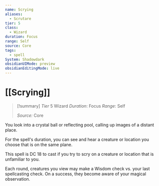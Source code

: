 ```yaml
---
name: Scrying
aliases:
  - Scrutare
tier: 5
class:
  - Wizard
duration: Focus
range: Self
source: Core
tags:
  - spell
System: Shadowdark
obsidianUIMode: preview
obsidianEditingMode: live
---
```

# [[Scrying]]

>[!summary]
> *Tier* 5
> Wizard
> *Duration*: Focus
> *Range*: Self
> 
> *Source:* Core

You look into a crystal ball or reflecting pool, calling up images of a distant place. 

For the spell's duration, you can see and hear a creature or location you choose that is on the same plane. 

This spell is DC 18 to cast if you try to scry on a creature or location that is unfamiliar to you. 

Each round, creatures you view may make a Wisdom check vs. your last spellcasting check. On a success, they become aware of your magical observation.



